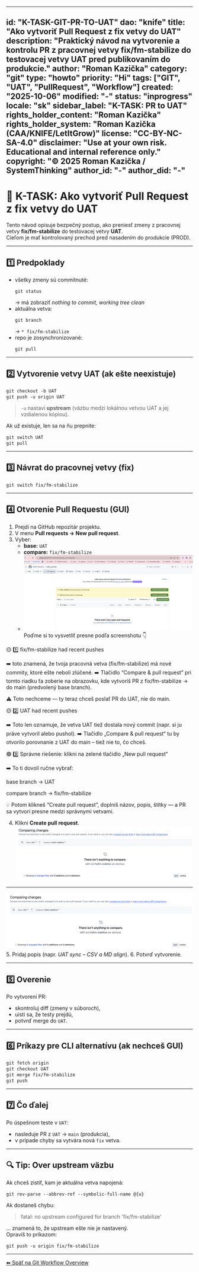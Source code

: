 

---
id: "K-TASK-GIT-PR-TO-UAT"
dao: "knife"
title: "Ako vytvoriť Pull Request z fix vetvy do UAT"
description: "Praktický návod na vytvorenie a kontrolu PR z pracovnej vetvy fix/fm-stabilize do testovacej vetvy UAT pred publikovaním do produkcie."
author: "Roman Kazička"
category: "git"
type: "howto"
priority: "Hi"
tags: ["GIT", "UAT", "PullRequest", "Workflow"]
created: "2025-10-06"
modified: "-"
status: "inprogress"
locale: "sk"
sidebar_label: "K-TASK: PR to UAT"
rights_holder_content: "Roman Kazička"
rights_holder_system: "Roman Kazička (CAA/KNIFE/LetItGrow)"
license: "CC-BY-NC-SA-4.0"
disclaimer: "Use at your own risk. Educational and internal reference only."
copyright: "© 2025 Roman Kazička / SystemThinking"
author_id: "-"
author_did: "-"
---

# 🧩 K-TASK: Ako vytvoriť Pull Request z fix vetvy do UAT

Tento návod opisuje bezpečný postup, ako preniesť zmeny z pracovnej vetvy **fix/fm-stabilize** do testovacej vetvy **UAT**.  
Cieľom je mať kontrolovaný prechod pred nasadením do produkcie (PROD).

---

## 1️⃣ Predpoklady

- všetky zmeny sú commitnuté:  
  ```
  git status
  ```
  → má zobraziť *nothing to commit, working tree clean*  
- aktuálna vetva:  
  ```
  git branch
  ```
  → `* fix/fm-stabilize`
- repo je zosynchronizované:  
  ```
  git pull
  ```

---

## 2️⃣ Vytvorenie vetvy UAT (ak ešte neexistuje)

```
git checkout -b UAT
git push -u origin UAT
```

> `-u` nastaví **upstream** (väzbu medzi lokálnou vetvou UAT a jej vzdialenou kópiou).

Ak už existuje, len sa na ňu prepnite:
```
git switch UAT
git pull
```

---

## 3️⃣ Návrat do pracovnej vetvy (fix)

```
git switch fix/fm-stabilize
```

---

## 4️⃣ Otvorenie Pull Requestu (GUI)

1. Prejdi na GitHub repozitár projektu.  
2. V menu **Pull requests → New pull request**.  
3. Vyber:
   - **base:** `UAT`
   - **compare:** `fix/fm-stabilize`
   - ![alt text](./img/PR_01.png)
Poďme si to vysvetliť presne podľa  screenshotu 👇

🟡 1️⃣ fix/fm-stabilize had recent pushes

➡️ toto znamená, že tvoja pracovná vetva (fix/fm-stabilize) má nové commity, ktoré ešte neboli zlúčené.
➡️ Tlačidlo “Compare & pull request” pri tomto riadku ťa zoberie na obrazovku, kde vytvoríš PR z fix/fm-stabilize → do main (predvolený base branch).

⚠️ Toto nechceme — ty teraz chceš poslať PR do UAT, nie do main.

🟡 2️⃣ UAT had recent pushes

➡️ Toto len oznamuje, že vetva UAT tiež dostala nový commit (napr. si ju práve vytvoril alebo pushol).
➡️ Tlačidlo „Compare & pull request“ tu by otvorilo porovnanie z UAT do main – tiež nie to, čo chceš.

🟢 3️⃣ Správne riešenie: klikni na zelené tlačidlo „New pull request“

➡️ To ti dovolí ručne vybrať:

base branch → UAT

compare branch → fix/fm-stabilize

💡 Potom klikneš “Create pull request”, doplníš názov, popis, štítky — a PR sa vytvorí presne medzi správnymi vetvami.



4. Klikni **Create pull request**.
![alt text](./img/PR-identical.png)
---
![alt text](./img/PR-identical.png)
5. Pridaj popis (napr. *UAT sync – CSV a MD align*).
6. Potvrď vytvorenie.

---

## 5️⃣ Overenie

Po vytvorení PR:
- skontroluj diff (zmeny v súboroch),
- uisti sa, že testy prejdú,
- potvrď merge do `UAT`.

---

## 6️⃣ Príkazy pre CLI alternatívu (ak nechceš GUI)

```
git fetch origin
git checkout UAT
git merge fix/fm-stabilize
git push
```

---

## 7️⃣ Čo ďalej

Po úspešnom teste v `UAT`:
- nasleduje PR z `UAT` → `main` (produkcia),
- v prípade chyby sa vytvára nová `fix` vetva.

---

## 🔍 Tip: Over upstream väzbu

Ak chceš zistiť, kam je aktuálna vetva napojená:
```
git rev-parse --abbrev-ref --symbolic-full-name @{u}
```
Ak dostaneš chybu:
> fatal: no upstream configured for branch 'fix/fm-stabilize'

… znamená to, že upstream ešte nie je nastavený.  
Opravíš to príkazom:
```
git push -u origin fix/fm-stabilize
```

---

[⬅ Späť na Git Workflow Overview](../index.md)